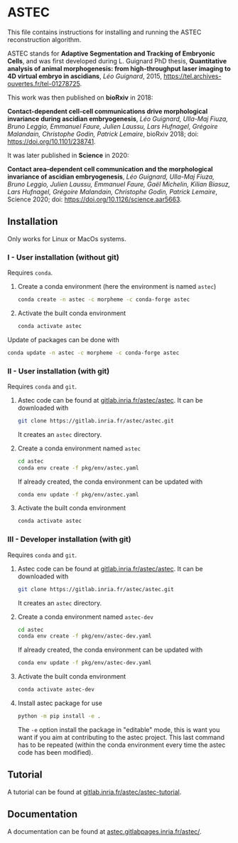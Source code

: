 # ASTEC

This file contains instructions for installing and running the ASTEC reconstruction algorithm.

ASTEC stands for **Adaptive Segmentation and Tracking of Embryonic
Cells**, and was first developed during L. Guignard PhD thesis,
**Quantitative analysis of animal morphogenesis: from high-throughput
laser imaging to 4D virtual embryo in ascidians**, _Léo Guignard_,
2015, https://tel.archives-ouvertes.fr/tel-01278725.

This work was then published on **bioRxiv** in 2018:

**Contact-dependent cell-cell communications drive morphological invariance during ascidian embryogenesis**, _Léo Guignard, Ulla-Maj Fiuza, Bruno Leggio, Emmanuel Faure, Julien Laussu, Lars Hufnagel, Grégoire Malandain, Christophe Godin, Patrick Lemaire_, bioRxiv 2018; doi: https://doi.org/10.1101/238741.

It was later published in **Science** in 2020:

**Contact area–dependent cell communication and the morphological invariance of ascidian embryogenesis**, _Léo Guignard, Ulla-Maj Fiuza, Bruno Leggio, Julien Laussu, Emmanuel Faure, Gaël Michelin, Kilian Biasuz, Lars Hufnagel, Grégoire Malandain, Christophe Godin, Patrick Lemaire_, Science 2020; doi: https://doi.org/10.1126/science.aar5663.

## Installation

Only works for Linux or MacOs systems.

### I - User installation (without git)

Requires `conda`.

1. Create a conda environment (here the environment is named
`astec`)

	```bash
	conda create -n astec -c morpheme -c conda-forge astec
	```

2. Activate the built conda environment

	```bash
	conda activate astec
	```

Update of packages can be done with

```bash
conda update -n astec -c morpheme -c conda-forge astec
```

### II - User installation (with git)

Requires `conda` and `git`.

1. Astec code can be found at
   [gitlab.inria.fr/astec/astec](http://gitlab.inria.fr/astec/astec). It
   can be downloaded with

	```bash
	git clone https://gitlab.inria.fr/astec/astec.git
	```

	It creates an `astec` directory.

2. Create a conda environment named `astec`

	```bash
	cd astec
	conda env create -f pkg/env/astec.yaml
	```

   If already created, the conda environment can be updated with
	```bash
	conda env update -f pkg/env/astec.yaml
	```

3. Activate the built conda environment

	```bash
	conda activate astec
	```

### III - Developer  installation (with git)

Requires `conda` and `git`.

1. Astec code can be found at
   [gitlab.inria.fr/astec/astec](http://gitlab.inria.fr/astec/astec). It
   can be downloaded with

	```bash
	git clone https://gitlab.inria.fr/astec/astec.git
	```

	It creates an `astec` directory.

2. Create a conda environment named `astec-dev`

	```bash
	cd astec
	conda env create -f pkg/env/astec-dev.yaml
	```

   If already created, the conda environment can be updated with
	```bash
	conda env update -f pkg/env/astec-dev.yaml
	```


3. Activate the built conda environment

	```bash
	conda activate astec-dev
	```
	
4. Install astec package for use

	```bash
	python -m pip install -e .
	```

	The `-e` option install the package in "editable" mode, this is
    want you want if you aim at contributing to the astec
    project. This last command has to be repeated (within the conda
    environment every time the astec code has been modified).


## Tutorial

A tutorial can be found at [gitlab.inria.fr/astec/astec-tutorial](https://gitlab.inria.fr/astec/astec-tutorial).

## Documentation

A documentation can be found at [astec.gitlabpages.inria.fr/astec/](https://astec.gitlabpages.inria.fr/astec/).
